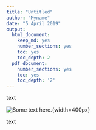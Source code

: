 ```yaml
---
title: "Untitled"
author: "Myname"
date: "5 April 2019"
output:
  html_document:
    keep_md: yes
    number_sections: yes
    toc: yes
    toc_depth: 2
  pdf_document:
    number_sections: yes
    toc: yes
    toc_depth: '2'
---
```




text

![Some text here.](../Test/pics/myimage.png?raw=true){width=400px}

text

